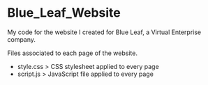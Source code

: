 # Blue_Leaf_Website
My code for the website I created for Blue Leaf, a Virtual Enterprise company.

Files associated to each page of the website.
- style.css > CSS stylesheet applied to every page
- script.js > JavaScript file applied to every page
